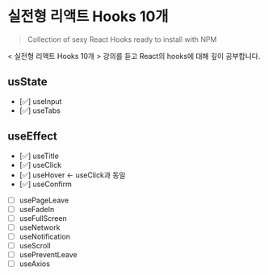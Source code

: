 # 실전형 리액트 Hooks 10개

> Collection of sexy React Hooks ready to install with NPM

< 실전형 리액트 Hooks 10개 > 강의를 듣고 React의 hooks에 대해 깊이 공부합니다.

## usState

- [✅] useInput
- [✅] useTabs

## useEffect

- [✅] useTitle
- [✅] useClick
- [✅] useHover <- useClick과 동일
- [✅] useConfirm
- [ ] usePageLeave
- [ ] useFadeIn
- [ ] useFullScreen
- [ ] useNetwork
- [ ] useNotification
- [ ] useScroll
- [ ] usePreventLeave
- [ ] useAxios
